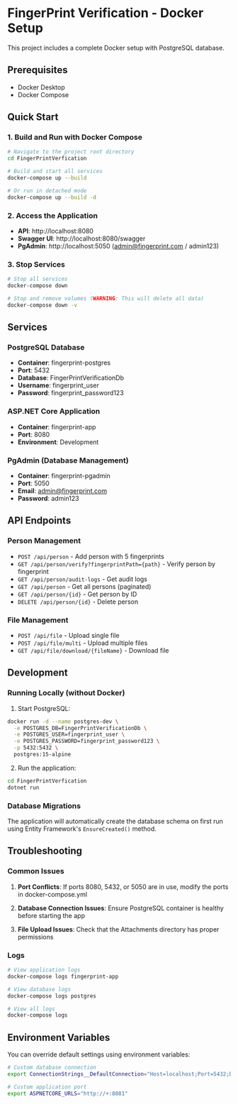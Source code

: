 # FingerPrint Verification - Docker Setup

This project includes a complete Docker setup with PostgreSQL database.

## Prerequisites

- Docker Desktop
- Docker Compose

## Quick Start

### 1. Build and Run with Docker Compose

```bash
# Navigate to the project root directory
cd FingerPrintVerfication

# Build and start all services
docker-compose up --build

# Or run in detached mode
docker-compose up --build -d
```

### 2. Access the Application

- **API**: http://localhost:8080
- **Swagger UI**: http://localhost:8080/swagger
- **PgAdmin**: http://localhost:5050 (admin@fingerprint.com / admin123)

### 3. Stop Services

```bash
# Stop all services
docker-compose down

# Stop and remove volumes (WARNING: This will delete all data)
docker-compose down -v
```

## Services

### PostgreSQL Database
- **Container**: fingerprint-postgres
- **Port**: 5432
- **Database**: FingerPrintVerificationDb
- **Username**: fingerprint_user
- **Password**: fingerprint_password123

### ASP.NET Core Application
- **Container**: fingerprint-app
- **Port**: 8080
- **Environment**: Development

### PgAdmin (Database Management)
- **Container**: fingerprint-pgadmin
- **Port**: 5050
- **Email**: admin@fingerprint.com
- **Password**: admin123

## API Endpoints

### Person Management
- `POST /api/person` - Add person with 5 fingerprints
- `GET /api/person/verify?fingerprintPath={path}` - Verify person by fingerprint
- `GET /api/person/audit-logs` - Get audit logs
- `GET /api/person` - Get all persons (paginated)
- `GET /api/person/{id}` - Get person by ID
- `DELETE /api/person/{id}` - Delete person

### File Management
- `POST /api/file` - Upload single file
- `POST /api/file/multi` - Upload multiple files
- `GET /api/file/download/{fileName}` - Download file

## Development

### Running Locally (without Docker)

1. Start PostgreSQL:
```bash
docker run -d --name postgres-dev \
  -e POSTGRES_DB=FingerPrintVerificationDb \
  -e POSTGRES_USER=fingerprint_user \
  -e POSTGRES_PASSWORD=fingerprint_password123 \
  -p 5432:5432 \
  postgres:15-alpine
```

2. Run the application:
```bash
cd FingerPrintVerfication
dotnet run
```

### Database Migrations

The application will automatically create the database schema on first run using Entity Framework's `EnsureCreated()` method.

## Troubleshooting

### Common Issues

1. **Port Conflicts**: If ports 8080, 5432, or 5050 are in use, modify the ports in docker-compose.yml

2. **Database Connection Issues**: Ensure PostgreSQL container is healthy before starting the app

3. **File Upload Issues**: Check that the Attachments directory has proper permissions

### Logs

```bash
# View application logs
docker-compose logs fingerprint-app

# View database logs
docker-compose logs postgres

# View all logs
docker-compose logs
```

## Environment Variables

You can override default settings using environment variables:

```bash
# Custom database connection
export ConnectionStrings__DefaultConnection="Host=localhost;Port=5432;Database=MyDb;Username=myuser;Password=mypass"

# Custom application port
export ASPNETCORE_URLS="http://+:8081"
```
